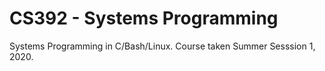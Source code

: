 <h1>CS392 - Systems Programming</h1>

Systems Programming in C/Bash/Linux. Course taken Summer Sesssion 1, 2020.

